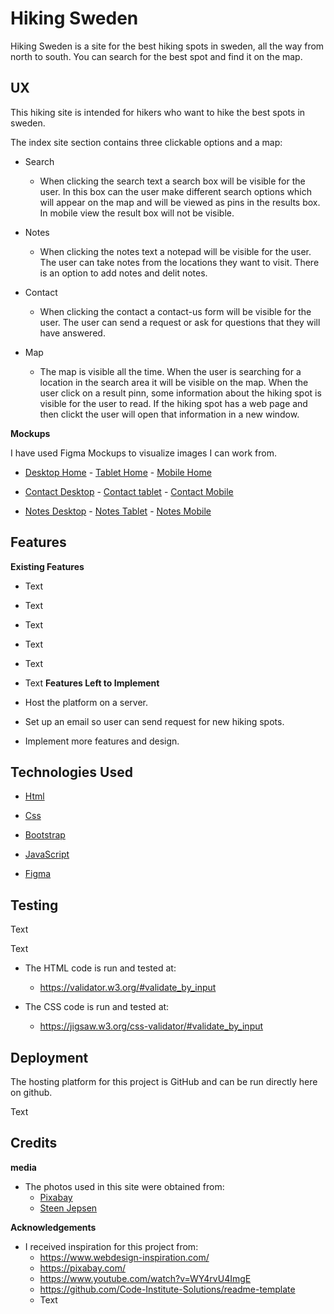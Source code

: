 # Hiking Sweden
Hiking Sweden is a site for the best hiking spots in sweden, all the way from north to south.
You can search for the best spot and find it on the map.
## UX

This hiking site is intended for hikers who want to hike the best spots in sweden.

The index site section contains three clickable options and a map:

- Search
  - When clicking the search text a search box will be visible for the user. In this box can the user make 
    different search options which will appear on the map and will be viewed as pins in the results box. 
    In mobile view the result box will not be visible.
  
- Notes
  - When clicking the notes text a notepad will be visible for the user. The user can take notes from the
    locations they want to visit. There is an option to add notes and delit notes.
  
- Contact
  - When clicking the contact a contact-us form will be visible for the user. The user can send a
    request or ask for questions that they will have answered.

- Map
  - The map is visible all the time. When the user is searching for a location in the search area it will be
    visible on the map. When the user click on a result pinn, some information about the hiking spot is visible
    for the user to read. If the hiking spot has a web page and then clickt the user will open that information in
    a new window.


**Mockups**
  
  I have used Figma Mockups to visualize images I can work from.

- <a href="#" target="_blank">Desktop Home</a> - <a href="#" target="_blank">Tablet Home</a> - <a href="#" target="_blank">Mobile Home</a>

- <a href="#" target="_blank">Contact Desktop</a> - <a href="#" target="_blank">Contact tablet</a> - <a href="#" target="_blank">Contact Mobile</a>

- <a href="#" target="_blank">Notes Desktop</a> - <a href="#" target="_blank">Notes Tablet</a> - <a href="#" target="_blank">Notes Mobile</a>


## Features

**Existing Features**

- Text
- Text
- Text
- Text
- Text
- Text
**Features Left to Implement**

- Host the platform on a server.
- Set up an email so user can send request for new hiking spots.
- Implement more features and design.

## Technologies Used
- <a href="https://en.wikipedia.org/wiki/HTML" target="_blank"> Html </a>
  
- <a href="https://en.wikipedia.org/wiki/Cascading_Style_Sheets" target="_blank"> Css </a>

- <a href="https://getbootstrap.com/" target="_blank"> Bootstrap </a>

- <a href="https://en.wikipedia.org/wiki/JavaScript" target="_blank"> JavaScript </a>

- <a href="https://www.figma.com/" target="_blank"> Figma </a>
  
## Testing 

Text

  Text 

  - The HTML code is run and tested at:
    - https://validator.w3.org/#validate_by_input
  
  - The CSS code is run and tested at:
    - https://jigsaw.w3.org/css-validator/#validate_by_input
    

  
## Deployment
  
  The hosting platform for this project is GitHub and can be run directly here on github.
  
  Text
  
## Credits
  
   **media**
  - The photos used in this site were obtained from:
    - <a href="https://pixabay.com/" target="_blank"> Pixabay </a>
    - <a href="https://pixabay.com/sv/photos/sverige-lappland-kungsleden-1093281/" target="_blank"> Steen Jepsen </a>
    

   **Acknowledgements**
  - I received inspiration for this project from:
    - https://www.webdesign-inspiration.com/
    - https://pixabay.com/
    - https://www.youtube.com/watch?v=WY4rvU4ImgE
    - https://github.com/Code-Institute-Solutions/readme-template
    - Text
